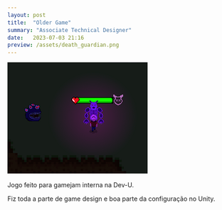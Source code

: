 ```yaml
---
layout: post
title:  "Older Game"
summary: "Associate Technical Designer"
date:   2023-07-03 21:16
preview: /assets/death_guardian.png
---
```


![Picture 1](/assets/death_guardian.png)

Jogo feito para gamejam interna na Dev-U.

Fiz toda a parte de game design e boa parte da configuração no Unity.
